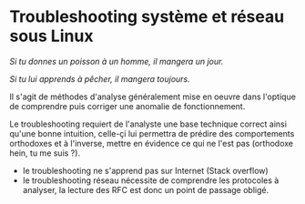 # Troubleshooting système et réseau sous Linux

*Si tu donnes un poisson à un homme, il mangera un jour.*

*Si tu lui apprends à pêcher, il mangera toujours.*
                                          
Il s'agit de méthodes d'analyse généralement mise en oeuvre dans l'optique de comprendre puis corriger une anomalie de fonctionnement.

Le troubleshooting requiert de l'analyste une base technique correct ainsi qu'une bonne intuition, celle-çi lui permettra de prédire des comportements orthodoxes et à l'inverse, mettre en évidence ce qui ne l'est pas (orthodoxe hein, tu me suis ?). 

* le troubleshooting ne s'apprend pas sur Internet (Stack overflow)
* le troubleshooting réseau nécessite de comprendre les protocoles à analyser, la lecture des RFC est donc un point de passage obligé.


